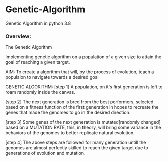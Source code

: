 # Genetic-Algorithm
Genetic Algorithm in python 3.8

<h3>Overview:</h3>
The Genetic Algorithm

Implementing genetic algorithm on a population of a given size to attain the goal of reaching a given target.

AIM:
To create a algorithm that will, by the process of evolution, teach a populaion to navigate towards a desired goal

GENETIC ALGORITHM:
[step 1] A population, on it's first generation is left to roam randomly inside the canvas.

[step 2] The next generation is bred from the best performers, selected based on a fitness function of the first generation in hopes to recreate the genes that made the genomes to go in the desired direction.

[step 3] Some genes of the next generation is mutated[randomly changed] based on a MUTATION RATE, this, in theory, will bring some variance in the behaviors of the genomes to better replicate natural evolution.

[step 4] The above steps are followed for many generation untill the genomes are almost perfectly skilled to reach the given target due to generations of evolution and mutation.
